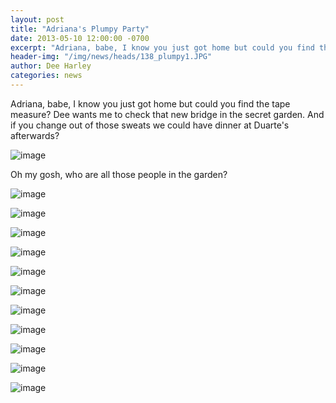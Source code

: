 ```yaml
---
layout: post
title: "Adriana's Plumpy Party"
date: 2013-05-10 12:00:00 -0700
excerpt: "Adriana, babe, I know you just got home but could you find the tape measure? Dee wants me ..."
header-img: "/img/news/heads/138_plumpy1.JPG"
author: Dee Harley
categories: news
---
```

Adriana, babe, I know you just got home but could you find the tape
measure? Dee wants me to check that new bridge in the secret garden.
And if you change out of those sweats we could have dinner at Duarte's
afterwards?

![image](/img/news/138_plumpy1.JPG)

Oh my gosh, who are all those people in the garden?

![image](/img/news/138_plumpy2.JPG)

![image](/img/news/138_plumpy12.JPG)

![image](/img/news/138_plumpy8.JPG)

![image](/img/news/138_plumpy7.JPG)

![image](/img/news/138_plumpy11.JPG)

![image](/img/news/138_plumpy13.JPG)

![image](/img/news/138_plumpy4.JPG)

![image](/img/news/138_plumpy5.JPG)

![image](/img/news/138_plumpy9.JPG)

![image](/img/news/138_plumpy6.JPG)

![image](/img/news/138_plumpy10.JPG)

